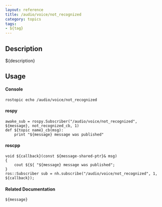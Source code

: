 ```yaml
---
layout: reference
title: /audio/voice/not_recognized
category: topics
tags: 
- ${tag}
---
```


## Description
${description}

## Usage
#### Console
```
rostopic echo /audio/voice/not_recognized
```

#### rospy
```
awake_sub = rospy.Subscriber("/audio/voice/not_recognized", ${message}, not_recognized_cb, 1)
def ${topic name}_cb(msg):
    print "${message} message was published"
```

#### roscpp
```
void ${callback}(const ${message-shared-ptr}& msg)
{
    cout ${${ "${message} message was published";
}
ros::Subscriber sub = nh.subscribe("/audio/voice/not_recognized", 1, ${callback});
```

#### Related Documentation
``${message}``